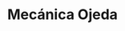 ---
title: "Mecánica Ojeda"
url: /ciudad-autonoma-de-buenos-aires/mecanica-ojeda/
shop: Autowerkstatt
---